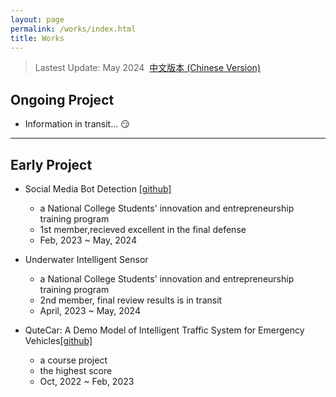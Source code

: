 ```yaml
---
layout: page
permalink: /works/index.html
title: Works
---
```


> Lastest Update: May 2024&nbsp;  [中文版本 (Chinese Version)](/file/works-zh/)

## Ongoing Project

- Information in transit... 😏

---

## Early Project

- Social Media Bot Detection [[github]](https://github.com/SirryChen/CACL) 
  - a National College Students' innovation and entrepreneurship training program
  - 1st member,recieved excellent in the final defense
  - Feb, 2023 ~ May, 2024

- Underwater Intelligent Sensor
  - a National College Students' innovation and entrepreneurship training program
  - 2nd member, final review results is in transit
  - April, 2023 ~ May, 2024



- QuteCar: A Demo Model of Intelligent Traffic System for Emergency Vehicles[[github]](https://github.com/SirryChen/QuteCar)
  - a course project
  - the highest score
  - Oct, 2022 ~ Feb, 2023



